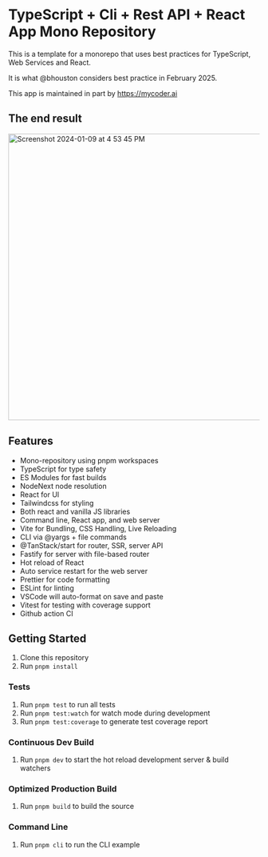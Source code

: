 # TypeScript + Cli + Rest API + React App Mono Repository

This is a template for a monorepo that uses best practices for TypeScript, Web Services and React.

It is what @bhouston considers best practice in February 2025.

This app is maintained in part by https://mycoder.ai

## The end result

<img width="573" alt="Screenshot 2024-01-09 at 4 53 45 PM" src="https://github.com/bhouston/template-typescript-monorepo/assets/588541/3a7e6b62-ff16-492d-9f20-b409ab84f104">

## Features

- Mono-repository using pnpm workspaces
- TypeScript for type safety
- ES Modules for fast builds
- NodeNext node resolution
- React for UI
- Tailwindcss for styling
- Both react and vanilla JS libraries
- Command line, React app, and web server
- Vite for Bundling, CSS Handling, Live Reloading
- CLI via @yargs + file commands
- @TanStack/start for router, SSR, server API
- Fastify for server with file-based router
- Hot reload of React
- Auto service restart for the web server
- Prettier for code formatting
- ESLint for linting
- VSCode will auto-format on save and paste
- Vitest for testing with coverage support
- Github action CI

## Getting Started

1. Clone this repository
2. Run `pnpm install`

### Tests

1. Run `pnpm test` to run all tests
2. Run `pnpm test:watch` for watch mode during development
3. Run `pnpm test:coverage` to generate test coverage report

### Continuous Dev Build

1. Run `pnpm dev` to start the hot reload development server & build watchers

### Optimized Production Build

1. Run `pnpm build` to build the source

### Command Line

1. Run `pnpm cli` to run the CLI example
